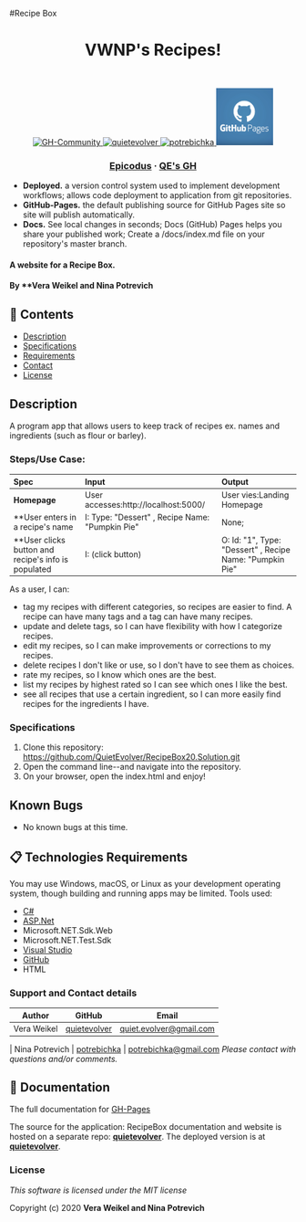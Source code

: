 

#Recipe Box

<h1 align="center">VWNP's Recipes!
  <a href="https://github.com/QuietEvolver/RecipeBox20.Solution">     
  </a>
</h1>

<p align="center">
  <strong></strong><br>
</p>

<p align="center">

  <a href="https://github.blog/category/community/">
    <img src="https://github.blog/wp-content/uploads/2019/01/Community@2x.png" width=100px alt="GH-Community" />
  </a>
  <a href="https://github.com/quietevolver/RecipeBox20.Solution.git">
    <img src="https://avatars2.githubusercontent.com/u/55602501?s=460&v=4" width=100px alt="quietevolver" />
  </a>
  <a href="ttps://github.com/potrebichka/RecipeBox.Solution.git">
    <img src="https://avatars2.githubusercontent.com/u/32409475?s=460&v=4" width=100px alt="potrebichka" />
  </a>
  <a href="https://github.blog/2016-08-22-publish-your-project-documentation-with-github-pages/">
    <img src="https://raw.githubusercontent.com/github/explore/80688e429a7d4ef2fca1e82350fe8e3517d3494d/collections/github-pages-examples/github-pages-examples.png" width=100px alt="gh-pages" />
  </a>
</p>

<h3 align="center">

  [Epicodus](https://www.epicodus.com/)
  <span> · </span>
  [QE's GH](https://github.com/QuietEvolver/BestRestaurant20.Solution.git)

</h3>

- **Deployed.** a version control system used to implement development workflows; allows code deployment to application from git repositories.
- **GitHub-Pages.** the default publishing source for GitHub Pages site so site will publish automatically.
- **Docs.** See local changes in seconds; Docs (GitHub) Pages helps you share your published work; Create a /docs/index.md file on your repository's master branch.


#### A website for a Recipe Box.

#### By **Vera Weikel and Nina Potrevich
## 🎉 Contents

- [Description](#-description)
- [Specifications](#-specifications)
- [Requirements](#-epicodus)
- [Contact](#-contact)
- [License](#-license)

## Description
A program app  that allows users to keep track of recipes ex. names and ingredients (such as flour or barley).

### Steps/Use Case:

| Spec | Input | Output |
| :-------------     | :------------ | :------------- |
| **Homepage** | User accesses:http://localhost:5000/| User vies:Landing Homepage |
| **User enters in a recipe's name | I: Type: "Dessert" , Recipe Name: "Pumpkin Pie" | None;|
| **User clicks button and recipe's info is populated | I: (click button) | O: Id: "1", Type: "Dessert" , Recipe Name: "Pumpkin Pie"|As a user, I want to add a recipe with ingredients and instructions, so I remember how to prepare my favorite dishes.

As a user, I can: 
 - tag my recipes with different categories, so recipes are easier to find. A recipe can have many tags and a tag can have many recipes.
 - update and delete tags, so I can have flexibility with how I categorize recipes.
 - edit my recipes, so I can make improvements or corrections to my recipes.
 - delete recipes I don't like or use, so I don't have to see them as choices.
 - rate my recipes, so I know which ones are the best.
 - list my recipes by highest rated so I can see which ones I like the best.
 - see all recipes that use a certain ingredient, so I can more easily find recipes for the ingredients I have.

### Specifications

1. Clone this repository: https://github.com/QuietEvolver/RecipeBox20.Solution.git
2. Open the command line--and navigate into the repository.
3. On your browser, open the index.html and enjoy!

## Known Bugs
* No known bugs at this time.

## 📋 Technologies Requirements
 You may use Windows, macOS, or Linux as your development operating system, though building and running apps may be limited.
 Tools used:  
* [C#](https://docs.microsoft.com/en-us/dotnet/csharp/)
* [ASP.Net](https://dotnet.microsoft.com/apps/aspnet)
* Microsoft.NET.Sdk.Web
* Microsoft.NET.Test.Sdk
* [Visual Studio](https://www.visualstudiocommunity.com)
* [GitHub](https://www.github.com)
* HTML
 
### Support and Contact details
| Author | GitHub | Email |
|--------|:------:|:-----:|
| Vera Weikel | [quietevolver](https://github.com/quietevolver) |  [quiet.evolver@gmail.com](mailto:quietevolver@gmail.com)

| Nina Potrevich | [potrebichka](https://github.com/weidai07) |  [potrebichka@gmail.com](mailto:potrebichka@gmail.com)
_Please contact with questions and/or comments._


## 📖 Documentation

The full documentation for [GH-Pages](https://github.blog/2016-08-22-publish-your-project-documentation-with-github-pages/)

The source for the application: RecipeBox documentation and website is hosted on a separate repo: [**quietevolver**][repo-website]. The deployed version is at [**quietevolver**](https://quietevolver.github.io/RecipeBox20.Solution/).

[docs]: https://github.com/QuietEvolver/RecipeBox20.Solution.git
[repo-website]: https://github.com/QuietEvolver/RecipeBox20.Solution.git


### License

*This software is licensed under the MIT license*

Copyright (c) 2020 **Vera Weikel and Nina Potrevich**

